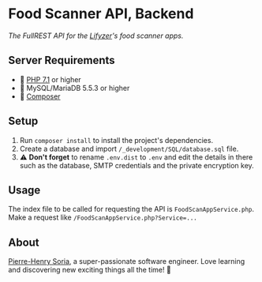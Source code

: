 # Food Scanner API, Backend

*The FullREST API for the [Lifyzer](https://lifyzer.com)'s food scanner apps.*


## Server Requirements

* 🐘 [PHP 7.1](http://php.net/releases/7_1_0.php) or higher
* 💾 MySQL/MariaDB 5.5.3 or higher
* 🎹 [Composer](https://getcomposer.org)


## Setup

1. Run `composer install` to install the project's dependencies.
2. Create a database and import `/_development/SQL/database.sql` file.
3. ⚠️ **Don't forget** to rename `.env.dist` to `.env` and edit the details in there such as the database, SMTP credentials and the private encryption key.


## Usage

The index file to be called for requesting the API is `FoodScanAppService.php`. Make a request like `/FoodScanAppService.php?Service=...`


## About

[Pierre-Henry Soria](https://pierrehenry.be), a super-passionate software engineer. Love learning and discovering new exciting things all the time! 🚀

